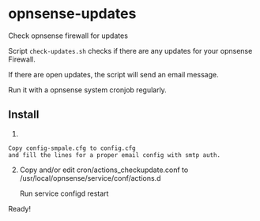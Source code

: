 # opnsense-updates
Check opnsense firewall for updates

Script `check-updates.sh` checks if there are any updates for your opnsense Firewall.

If there are open updates, the script will send an email message.

Run it with a opnsense system cronjob regularly.

## Install
1.

	Copy config-smpale.cfg to config.cfg
	and fill the lines for a proper email config with smtp auth.
2.
	Copy and/or edit cron/actions_checkupdate.conf to /usr/local/opnsense/service/conf/actions.d
	
	Run	service configd restart

Ready!
